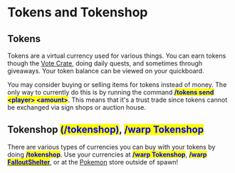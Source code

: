 # Tokens and Tokenshop

## Tokens

Tokens are a virtual currency used for various things. You can earn tokens though the [Vote Crate](../crates/vote-crate/), doing daily quests, and sometimes through giveaways. Your token balance can be viewed on your quickboard.

You may consider buying or selling items for tokens instead of money. The only way to currently do this is by running the command <mark style="color:blue;">**/tokens send \<player> \<amount>**</mark>. This means that it's a trust trade since tokens cannot be exchanged via sign shops or auction house.

## Tokenshop <mark style="color:blue;">**(/tokenshop)**</mark>, <mark style="color:blue;">**/warp Tokenshop**</mark>

There are various types of currencies you can buy with your tokens by doing <mark style="color:blue;">**/tokenshop**</mark>. Use your currencies at <mark style="color:blue;">**/warp Tokenshop**</mark>, <mark style="color:blue;">**/warp**</mark> [<mark style="color:blue;">**FalloutShelter**</mark>](../../general/server-resource-pack/calamity/), or at the [Pokemon](../../general/server-resource-pack/pokemon.md) store outside of spawn!
